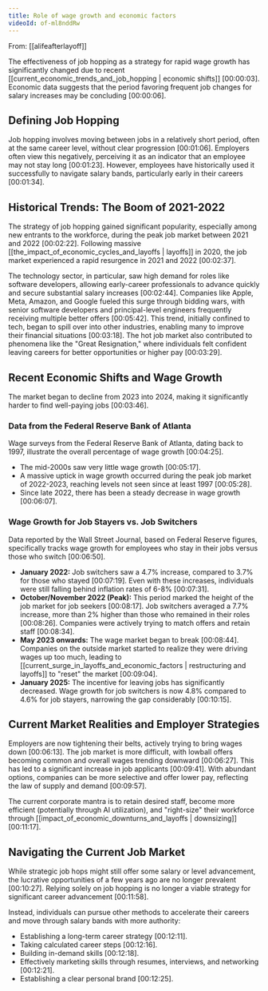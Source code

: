 ```yaml
---
title: Role of wage growth and economic factors
videoId: of-ml8nddRw
---
```


From: [[alifeafterlayoff]] <br/> 

The effectiveness of job hopping as a strategy for rapid wage growth has significantly changed due to recent [[current_economic_trends_and_job_hopping | economic shifts]] <a class="yt-timestamp" data-t="00:00:03">[00:00:03]</a>. Economic data suggests that the period favoring frequent job changes for salary increases may be concluding <a class="yt-timestamp" data-t="00:00:06">[00:00:06]</a>.

## Defining Job Hopping

Job hopping involves moving between jobs in a relatively short period, often at the same career level, without clear progression <a class="yt-timestamp" data-t="00:01:06">[00:01:06]</a>. Employers often view this negatively, perceiving it as an indicator that an employee may not stay long <a class="yt-timestamp" data-t="00:01:23">[00:01:23]</a>. However, employees have historically used it successfully to navigate salary bands, particularly early in their careers <a class="yt-timestamp" data-t="00:01:34">[00:01:34]</a>.

## Historical Trends: The Boom of 2021-2022

The strategy of job hopping gained significant popularity, especially among new entrants to the workforce, during the peak job market between 2021 and 2022 <a class="yt-timestamp" data-t="00:02:22">[00:02:22]</a>. Following massive [[the_impact_of_economic_cycles_and_layoffs | layoffs]] in 2020, the job market experienced a rapid resurgence in 2021 and 2022 <a class="yt-timestamp" data-t="00:02:37">[00:02:37]</a>.

The technology sector, in particular, saw high demand for roles like software developers, allowing early-career professionals to advance quickly and secure substantial salary increases <a class="yt-timestamp" data-t="00:02:44">[00:02:44]</a>. Companies like Apple, Meta, Amazon, and Google fueled this surge through bidding wars, with senior software developers and principal-level engineers frequently receiving multiple better offers <a class="yt-timestamp" data-t="00:05:42">[00:05:42]</a>. This trend, initially confined to tech, began to spill over into other industries, enabling many to improve their financial situations <a class="yt-timestamp" data-t="00:03:18">[00:03:18]</a>. The hot job market also contributed to phenomena like the "Great Resignation," where individuals felt confident leaving careers for better opportunities or higher pay <a class="yt-timestamp" data-t="00:03:29">[00:03:29]</a>.

## Recent Economic Shifts and Wage Growth

The market began to decline from 2023 into 2024, making it significantly harder to find well-paying jobs <a class="yt-timestamp" data-t="00:03:46">[00:03:46]</a>.

### Data from the Federal Reserve Bank of Atlanta

Wage surveys from the Federal Reserve Bank of Atlanta, dating back to 1997, illustrate the overall percentage of wage growth <a class="yt-timestamp" data-t="00:04:25">[00:04:25]</a>.
*   The mid-2000s saw very little wage growth <a class="yt-timestamp" data-t="00:05:17">[00:05:17]</a>.
*   A massive uptick in wage growth occurred during the peak job market of 2022-2023, reaching levels not seen since at least 1997 <a class="yt-timestamp" data-t="00:05:28">[00:05:28]</a>.
*   Since late 2022, there has been a steady decrease in wage growth <a class="yt-timestamp" data-t="00:06:07">[00:06:07]</a>.

### Wage Growth for Job Stayers vs. Job Switchers

Data reported by the Wall Street Journal, based on Federal Reserve figures, specifically tracks wage growth for employees who stay in their jobs versus those who switch <a class="yt-timestamp" data-t="00:06:50">[00:06:50]</a>.

*   **January 2022:** Job switchers saw a 4.7% increase, compared to 3.7% for those who stayed <a class="yt-timestamp" data-t="00:07:19">[00:07:19]</a>. Even with these increases, individuals were still falling behind inflation rates of 6-8% <a class="yt-timestamp" data-t="00:07:31">[00:07:31]</a>.
*   **October/November 2022 (Peak):** This period marked the height of the job market for job seekers <a class="yt-timestamp" data-t="00:08:17">[00:08:17]</a>. Job switchers averaged a 7.7% increase, more than 2% higher than those who remained in their roles <a class="yt-timestamp" data-t="00:08:26">[00:08:26]</a>. Companies were actively trying to match offers and retain staff <a class="yt-timestamp" data-t="00:08:34">[00:08:34]</a>.
*   **May 2023 onwards:** The wage market began to break <a class="yt-timestamp" data-t="00:08:44">[00:08:44]</a>. Companies on the outside market started to realize they were driving wages up too much, leading to [[current_surge_in_layoffs_and_economic_factors | restructuring and layoffs]] to "reset" the market <a class="yt-timestamp" data-t="00:09:04">[00:09:04]</a>.
*   **January 2025:** The incentive for leaving jobs has significantly decreased. Wage growth for job switchers is now 4.8% compared to 4.6% for job stayers, narrowing the gap considerably <a class="yt-timestamp" data-t="00:10:15">[00:10:15]</a>.

## Current Market Realities and Employer Strategies

Employers are now tightening their belts, actively trying to bring wages down <a class="yt-timestamp" data-t="00:06:13">[00:06:13]</a>. The job market is more difficult, with lowball offers becoming common and overall wages trending downward <a class="yt-timestamp" data-t="00:06:27">[00:06:27]</a>. This has led to a significant increase in job applicants <a class="yt-timestamp" data-t="00:09:41">[00:09:41]</a>. With abundant options, companies can be more selective and offer lower pay, reflecting the law of supply and demand <a class="yt-timestamp" data-t="00:09:57">[00:09:57]</a>.

The current corporate mantra is to retain desired staff, become more efficient (potentially through AI utilization), and "right-size" their workforce through [[impact_of_economic_downturns_and_layoffs | downsizing]] <a class="yt-timestamp" data-t="00:11:17">[00:11:17]</a>.

## Navigating the Current Job Market

While strategic job hops might still offer some salary or level advancement, the lucrative opportunities of a few years ago are no longer prevalent <a class="yt-timestamp" data-t="00:10:27">[00:10:27]</a>. Relying solely on job hopping is no longer a viable strategy for significant career advancement <a class="yt-timestamp" data-t="00:11:58">[00:11:58]</a>.

Instead, individuals can pursue other methods to accelerate their careers and move through salary bands with more authority:
*   Establishing a long-term career strategy <a class="yt-timestamp" data-t="00:12:11">[00:12:11]</a>.
*   Taking calculated career steps <a class="yt-timestamp" data-t="00:12:16">[00:12:16]</a>.
*   Building in-demand skills <a class="yt-timestamp" data-t="00:12:18">[00:12:18]</a>.
*   Effectively marketing skills through resumes, interviews, and networking <a class="yt-timestamp" data-t="00:12:21">[00:12:21]</a>.
*   Establishing a clear personal brand <a class="yt-timestamp" data-t="00:12:25">[00:12:25]</a>.